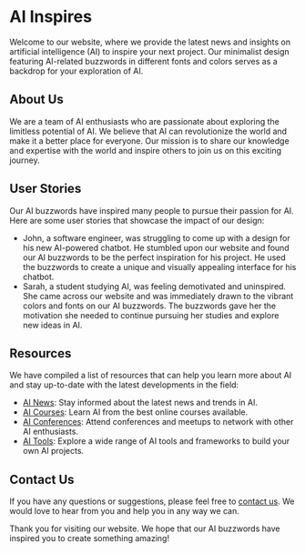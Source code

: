 <!--font:Futura-->

# AI Inspires

Welcome to our website, where we provide the latest news and insights on artificial intelligence (AI) to inspire your next project. Our minimalist design featuring AI-related buzzwords in different fonts and colors serves as a backdrop for your exploration of AI.

## About Us

We are a team of AI enthusiasts who are passionate about exploring the limitless potential of AI. We believe that AI can revolutionize the world and make it a better place for everyone. Our mission is to share our knowledge and expertise with the world and inspire others to join us on this exciting journey.

## User Stories

Our AI buzzwords have inspired many people to pursue their passion for AI. Here are some user stories that showcase the impact of our design:

- John, a software engineer, was struggling to come up with a design for his new AI-powered chatbot. He stumbled upon our website and found our AI buzzwords to be the perfect inspiration for his project. He used the buzzwords to create a unique and visually appealing interface for his chatbot.
- Sarah, a student studying AI, was feeling demotivated and uninspired. She came across our website and was immediately drawn to the vibrant colors and fonts on our AI buzzwords. The buzzwords gave her the motivation she needed to continue pursuing her studies and explore new ideas in AI.

## Resources

We have compiled a list of resources that can help you learn more about AI and stay up-to-date with the latest developments in the field:

- [AI News](#): Stay informed about the latest news and trends in AI.
- [AI Courses](#): Learn AI from the best online courses available.
- [AI Conferences](#): Attend conferences and meetups to network with other AI enthusiasts.
- [AI Tools](#): Explore a wide range of AI tools and frameworks to build your own AI projects.

## Contact Us

If you have any questions or suggestions, please feel free to [contact us](#). We would love to hear from you and help you in any way we can.

Thank you for visiting our website. We hope that our AI buzzwords have inspired you to create something amazing!

<!--

Write me content for website with wallpaper which alt text is:

"A minimalist design featuring AI-related buzzwords in different fonts and colors"

The name/title of the page should not be 1:1 copy of the alt text but rather a real content of the website which is using this wallpaper.

- Use markdown format 
- Start with heading
- Heading should be short and concise
- The content should look like a real website 
- The website should not be about the wallpaper, wallpaper is just a related background
- Heading should be contain work "wallpaper" or "background"
- Include real sections like references, contact, user stories, etc. use things relevant to the page purpose.
- Feel free to use structure like headings, bullets, numbering, blockquotes, paragraphs, horizontal lines, etc.
- You can use formatting like bold or _italic_
- You can include UTF-8 emojis
- Links should be only #hash anchors (and you can refer to the document itself)
- Do not include images


---


# AI Buzzwords Wallpaper: Inspiring Your Next Project

Welcome to our website, where we bring you the latest news and insights on artificial intelligence (AI). Our minimalist design featuring AI-related buzzwords in different fonts and colors serves as an inspiring backdrop for your next project. 

## About Us

We are a team of AI enthusiasts who are passionate about exploring the limitless potential of AI. We believe that AI can revolutionize the world and make it a better place for everyone. Our mission is to share our knowledge and expertise with the world and inspire others to join us on this exciting journey.

## User Stories

Our wallpaper has inspired many people to pursue their passion for AI. Here are some user stories that showcase the impact of our wallpaper:

- John, a software engineer, was struggling to come up with a design for his new AI-powered chatbot. He stumbled upon our website and found our wallpaper to be the perfect inspiration for his project. He used the buzzwords on the wallpaper to create a unique and visually appealing interface for his chatbot.
- Sarah, a student studying AI, was feeling demotivated and uninspired. She came across our website and was immediately drawn to the vibrant colors and fonts on our wallpaper. The wallpaper gave her the motivation she needed to continue pursuing her studies and explore new ideas in AI.

## Resources

We have compiled a list of resources that can help you learn more about AI and stay up-to-date with the latest developments in the field:

- [AI News](#): Stay informed about the latest news and trends in AI.
- [AI Courses](#): Learn AI from the best online courses available.
- [AI Conferences](#): Attend conferences and meetups to network with other AI enthusiasts.
- [AI Tools](#): Explore a wide range of AI tools and frameworks to build your own AI projects.

## Contact Us

If you have any questions or suggestions, please feel free to [contact us](#). We would love to hear from you and help you in any way we can.

Thank you for visiting our website. We hope that our AI Buzzwords Wallpaper has inspired you to create something amazing!


---


Heading should not include word "wallpaper". The website should not be about the wallpaper itself, wallpaper is just a related background, rewrite whole content.


---


# AI Buzzwords: Inspiring Your Next Project

Welcome to our website, where we provide the latest news and insights on artificial intelligence (AI) to inspire your next project. Our minimalist design featuring AI-related buzzwords in different fonts and colors serves as a backdrop for your exploration of AI.

## About Us

We are a team of AI enthusiasts who are passionate about exploring the limitless potential of AI. We believe that AI can revolutionize the world and make it a better place for everyone. Our mission is to share our knowledge and expertise with the world and inspire others to join us on this exciting journey.

## User Stories

Our AI buzzwords have inspired many people to pursue their passion for AI. Here are some user stories that showcase the impact of our design:

- John, a software engineer, was struggling to come up with a design for his new AI-powered chatbot. He stumbled upon our website and found our AI buzzwords to be the perfect inspiration for his project. He used the buzzwords to create a unique and visually appealing interface for his chatbot.
- Sarah, a student studying AI, was feeling demotivated and uninspired. She came across our website and was immediately drawn to the vibrant colors and fonts on our AI buzzwords. The buzzwords gave her the motivation she needed to continue pursuing her studies and explore new ideas in AI.

## Resources

We have compiled a list of resources that can help you learn more about AI and stay up-to-date with the latest developments in the field:

- [AI News](#): Stay informed about the latest news and trends in AI.
- [AI Courses](#): Learn AI from the best online courses available.
- [AI Conferences](#): Attend conferences and meetups to network with other AI enthusiasts.
- [AI Tools](#): Explore a wide range of AI tools and frameworks to build your own AI projects.

## Contact Us

If you have any questions or suggestions, please feel free to [contact us](#). We would love to hear from you and help you in any way we can.

Thank you for visiting our website. We hope that our AI buzzwords have inspired you to create something amazing!

-->
